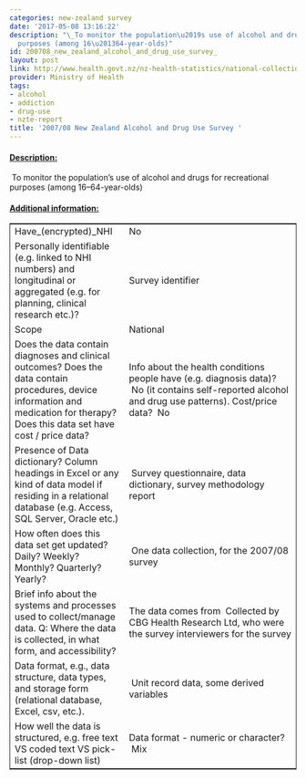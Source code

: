```yaml
---
categories: new-zealand survey
date: '2017-05-08 13:16:22'
description: "\_To monitor the population\u2019s use of alcohol and drugs for recreational
  purposes (among 16\u201364-year-olds)"
id: 200708_new_zealand_alcohol_and_drug_use_survey_
layout: post
link: http://www.health.govt.nz/nz-health-statistics/national-collections-and-surveys/surveys/current-recent-surveys/alcohol-and-drug-use-survey
provider: Ministry of Health
tags:
- alcohol
- addiction
- drug-use
- nzte-report
title: '2007/08 New Zealand Alcohol and Drug Use Survey '
---
```



 <h4> <u>Description:</u> </h4>
 To monitor the population’s use of alcohol and drugs for recreational purposes (among 16–64-year-olds)
 <h4> <u>Additional information:</u> </h4>
 <table style="border: 1px solid">
 <tr> <td width="40%">Have_(encrypted)_NHI</td> <td>No</td> </tr>
 <tr> <td width="40%">Personally identifiable (e.g. linked to NHI numbers) and longitudinal or aggregated (e.g. for planning, clinical research etc.)?</td> <td>Survey identifier</td> </tr>
 <tr> <td width="40%">Scope</td> <td>National</td> </tr>
 <tr> <td width="40%">Does the data contain diagnoses and clinical outcomes?
Does the data contain procedures, device information and medication for therapy?
Does this data set have cost / price data?</td> <td>Info about the health conditions people have (e.g. diagnosis data)?  No (it contains self-reported alcohol and drug use patterns). Cost/price data?  No </td> </tr>
 <tr> <td width="40%">Presence of Data dictionary? Column headings in Excel or any kind of data model if residing in a relational database (e.g. Access, SQL Server, Oracle etc.) </td> <td> Survey questionnaire, data dictionary, survey methodology report</td> </tr>
 <tr> <td width="40%">How often does this data set get updated? Daily? Weekly? Monthly? Quarterly? Yearly?</td> <td> One data collection, for the 2007/08 survey</td> </tr>
 <tr> <td width="40%">Brief info about the systems and processes used to collect/manage data. Q: Where the data is collected, in what form, and accessibility?</td> <td>The data comes from  Collected by CBG Health Research Ltd, who were the survey interviewers for the survey</td> </tr>
 <tr> <td width="40%">Data format, e.g., data structure, data types, and storage form (relational database, Excel, csv, etc.).</td> <td> Unit record data, some derived variables</td> </tr>
 <tr> <td width="40%">How well the data is structured, e.g. free text VS coded text VS pick-list (drop-down list)</td> <td>Data format - numeric or character?  Mix</td> </tr>
 </table>
